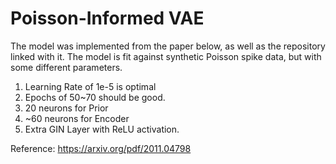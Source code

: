 # Poisson-Informed VAE
The model was implemented from the paper below, as well as the repository linked with it.
The model is fit against synthetic Poisson spike data, but with some different parameters.
1. Learning Rate of 1e-5 is optimal
2. Epochs of 50~70 should be good.
3. 20 neurons for Prior
4. ~60 neurons for Encoder
5. Extra GIN Layer with ReLU activation.

Reference: https://arxiv.org/pdf/2011.04798
